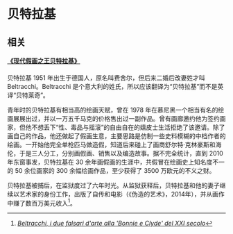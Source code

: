 # 贝特拉基



## 相关

#### [《现代假画之王贝特拉基》](https://www.zhihu.com/xen/market/pdf-view/paid_magazine/1395369078886834176)

贝特拉基 1951 年出生于德国人，原名叫费舍尔，但后来二婚后改妻姓才叫 Beltracchi。Beltracchi 是个意大利的姓氏，所以应该翻译为“贝特拉基”而不是英译“贝特莱奇”。

青年时的贝特拉基有相当高的绘画天赋，曾在 1978 年在慕尼黑一个相当有名的绘画展展出过，并以一万五千马克的价格售出过一副作品。曾有画廊邀约他为签约画家，但他不想丢下“性、毒品与摇滚”的自由自在的嬉皮士生活拒绝了该邀请。除了画自己的作品，他还做起了假画生意，主要思路是仿制一些史料模糊的中档作者的绘画。一开始他完全单枪匹马做造假，知道后来碰上了画商舒尔特·克林豪斯和海伦，于是三人分工，分别画假画、销售以及编造故事。据不完全统计，直到 2010 年东窗事发，贝特拉基在 30 余年画假画的生涯中，共假冒在绘画史上知名度不一的 50 余位画家的 300 余幅绘画作品，至少获得了 3500 万欧元的不义之财。

贝特拉基被捕后，在监狱度过了六年时光。从监狱获释后，贝特拉基和他的妻子继续以艺术家的身份工作，出版了自传和电影（《伪造的艺术》，2014年），并从画作中赚了数百万美元收入[^income]。

[^income]: [<i>Beltracchi, i due falsari d'arte alla 'Bonnie e Clyde' del XXI secolo</i>](https://www.we-wealth.com/news/pleasure-assets/opere-darte/beltracchi-due-falsari-bonny-clyde-xxi-secolo)
